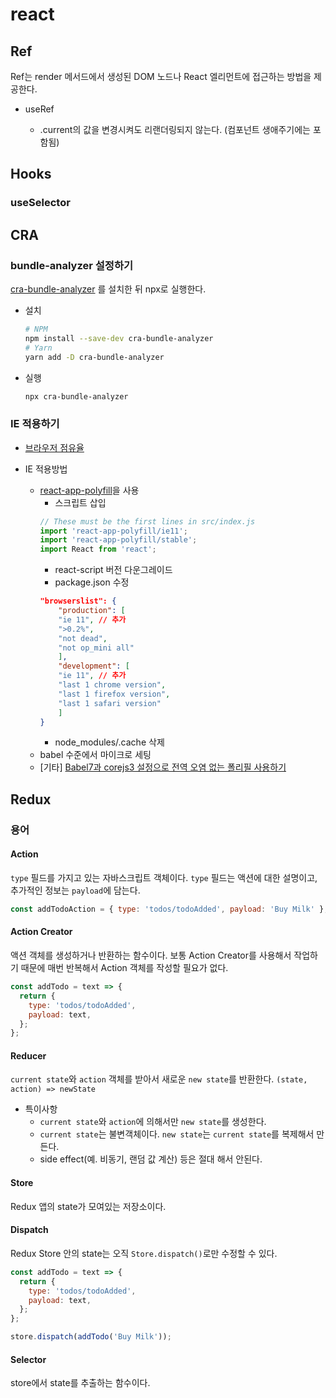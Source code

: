 # react

## Ref

Ref는 render 메서드에서 생성된 DOM 노드나 React 엘리먼트에 접근하는 방법을 제공한다.

- useRef

  - .current의 값을 변경시켜도 리랜더링되지 않는다. (컴포넌트 생애주기에는 포함됨)

## Hooks

### useSelector

## CRA

### bundle-analyzer 설정하기

[cra-bundle-analyzer](https://www.npmjs.com/package/cra-bundle-analyzer) 를 설치한 뒤 npx로 실행한다.

- 설치
  ```bash
  # NPM
  npm install --save-dev cra-bundle-analyzer
  # Yarn
  yarn add -D cra-bundle-analyzer
  ```
- 실행
  ```bash
  npx cra-bundle-analyzer
  ```

### IE 적용하기

- [브라우저 점유율](https://www.koreahtml5.kr/front/stats/browser/browserUseStats.do)

- IE 적용방법
  - [react-app-polyfill](https://github.com/facebook/create-react-app/blob/main/packages/react-app-polyfill/README.md)을 사용
    - 스크립트 삽입
    ```javascript
    // These must be the first lines in src/index.js
    import 'react-app-polyfill/ie11';
    import 'react-app-polyfill/stable';
    import React from 'react';
    ```
    - react-script 버전 다운그레이드
    - package.json 수정
    ```json
    "browserslist": {
        "production": [
        "ie 11", // 추가
        ">0.2%",
        "not dead",
        "not op_mini all"
        ],
        "development": [
        "ie 11", // 추가
        "last 1 chrome version",
        "last 1 firefox version",
        "last 1 safari version"
        ]
    }
    ```
    - node_modules/.cache 삭제
  - babel 수준에서 마이크로 세팅
  - [기타] [Babel7과 corejs3 설정으로 전역 오염 없는 폴리필 사용하기](https://tech.kakao.com/2020/12/01/frontend-growth-02)

## Redux

### 용어

#### Action

`type` 필드를 가지고 있는 자바스크립트 객체이다. `type` 필드는 액션에 대한 설명이고, 추가적인 정보는 `payload`에 담는다.

```javascript
const addTodoAction = { type: 'todos/todoAdded', payload: 'Buy Milk' };
```

#### Action Creator

액션 객체를 생성하거나 반환하는 함수이다. 보통 Action Creator를 사용해서 작업하기 때문에 매번 반복해서 Action 객체를 작성할 필요가 없다.

```javascript
const addTodo = text => {
  return {
    type: 'todos/todoAdded',
    payload: text,
  };
};
```

#### Reducer

`current state`와 `action` 객체를 받아서 새로운 `new state`를 반환한다. `(state, action) => newState`

- 특이사항
  - `current state`와 `action`에 의해서만 `new state`를 생성한다.
  - `current state`는 불변객체이다. `new state`는 `current state`를 복제해서 만든다.
  - side effect(예. 비동기, 랜덤 값 계산) 등은 절대 해서 안된다.

#### Store

Redux 앱의 state가 모여있는 저장소이다.

#### Dispatch

Redux Store 안의 state는 오직 `Store.dispatch()`로만 수정할 수 있다.

```javascript
const addTodo = text => {
  return {
    type: 'todos/todoAdded',
    payload: text,
  };
};

store.dispatch(addTodo('Buy Milk'));
```

#### Selector

store에서 state를 추출하는 함수이다.
